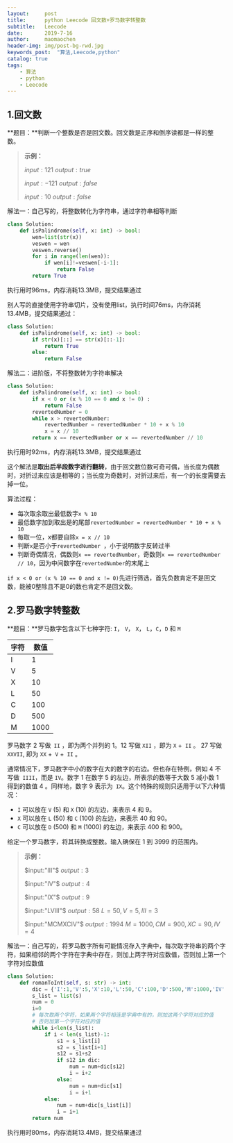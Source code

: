 ```yaml
---
layout:     post
title:      python Leecode 回文数+罗马数字转整数
subtitle:   Leecode
date:       2019-7-16
author:     maomaochen
header-img: img/post-bg-rwd.jpg
keywords_post:  "算法,Leecode,python"
catalog: true
tags:
    - 算法
    - python
    - Leecode
---
```


<head>
    <script src="https://cdn.mathjax.org/mathjax/latest/MathJax.js?config=TeX-AMS-MML_HTMLorMML" type="text/javascript"></script>
    <script type="text/x-mathjax-config">
        MathJax.Hub.Config({
            tex2jax: {
            skipTags: ['script', 'noscript', 'style', 'textarea', 'pre'],
            inlineMath: [['$','$']]
            }
        });
    </script>
</head> 

## 1.回文数

**题目：**判断一个整数是否是回文数。回文数是正序和倒序读都是一样的整数。

> **示例：**
>
> $input:121$	$output:true$
>
> $input:-121$	$output:false$
>
> $input:10$	$output:false$

解法一：自己写的，将整数转化为字符串，通过字符串相等判断

```python
class Solution:
    def isPalindrome(self, x: int) -> bool:
        wen=list(str(x))
        veswen = wen
        veswen.reverse()
        for i in range(len(wen)):
            if wen[i]!=veswen[-i-1]:
                return False
        return True
```

执行用时96ms，内存消耗13.3MB，提交结果通过

别人写的直接使用字符串切片，没有使用list，执行时间76ms，内存消耗13.4MB，提交结果通过：

```python
class Solution:
    def isPalindrome(self, x: int) -> bool:
        if str(x)[::] == str(x)[::-1]: 
            return True 
        else: 
            return False
```

解法二：进阶版，不将整数转为字符串解决

```python
class Solution:
    def isPalindrome(self, x: int) -> bool:
        if x < 0 or (x % 10 == 0 and x != 0) :
            return False
        revertedNumber = 0
        while x > revertedNumber:
            revertedNumber = revertedNumber * 10 + x % 10
            x = x // 10
        return x == revertedNumber or x == revertedNumber // 10
```

执行用时92ms，内存消耗13.3MB，提交结果通过

这个解法是**取出后半段数字进行翻转**，由于回文数位数可奇可偶，当长度为偶数时，对折过来应该是相等的；当长度为奇数时，对折过来后，有一个的长度需要去掉一位。

算法过程：

* 每次取余取出最低数字`x % 10`
* 最低数字加到取出是的尾部`revertedNumber = revertedNumber * 10 + x % 10`
* 每取一位，x都要自除`x = x // 10`
* 判断`x`是否小于`revertedNumber `，小于说明数字反转过半
* 判断奇偶情况，偶数则`x == revertedNumber`，奇数则`x == revertedNumber // 10`，因为中间数字在`revertedNumber`的末尾上

`if x < 0 or (x % 10 == 0 and x != 0)`先进行筛选，首先负数肯定不是回文数，能被0整除且不是0的数也肯定不是回文数。

## 2.罗马数字转整数

**题目：**罗马数字包含以下七种字符: `I`， `V`， `X`， `L`，`C`，`D` 和 `M`

| 字符 | 数值 |
| ---- | ---- |
| I    | 1    |
| V    | 5    |
| X    | 10   |
| L    | 50   |
| C    | 100  |
| D    | 500  |
| M    | 1000 |

 罗马数字 2 写做` II` ，即为两个并列的 1。12 写做 `XII` ，即为 `X` +` II` 。 27 写做  `XXVII`, 即为 `XX` +` V` +` II` 。

通常情况下，罗马数字中小的数字在大的数字的右边。但也存在特例，例如 4 不写做` IIII`，而是 `IV`。数字 1 在数字 5 的左边，所表示的数等于大数 5 减小数 1 得到的数值 4 。同样地，数字 9 表示为` IX`。这个特殊的规则只适用于以下六种情况：

* `I` 可以放在 `V` (5) 和 `X` (10) 的左边，来表示 4 和 9。
* `X` 可以放在 `L` (50) 和 `C` (100) 的左边，来表示 40 和 90。 
* `C` 可以放在 `D` (500) 和 `M` (1000) 的左边，来表示 400 和 900。

给定一个罗马数字，将其转换成整数。输入确保在 1 到 3999 的范围内。

> **示例：**
>
> $input:"III"$	$output:3$
>
> $input:"IV"$	$output:4$
>
> $input:"IX"$	$output:9$
>
> $input:"LVIII"$	$output:58$	$L=50,V=5,III=3$
>
> $input:"MCMXCIV"$	$output:1994$	$M=1000,CM=900,XC=90,IV=4$

解法一：自己写的，将罗马数字所有可能情况存入字典中，每次取字符串的两个字符，如果相邻的两个字符在字典中存在，则加上两字符对应数值，否则加上第一个字符对应数值

```python
class Solution:
    def romanToInt(self, s: str) -> int:
        dic = {'I':1,'V':5,'X':10,'L':50,'C':100,'D':500,'M':1000,'IV':4,'IX':9,'XL':40,'XC':90,'CD':400,'CM':900}
        s_list = list(s)
        num = 0
        i=0
        # 每次取两个字符，如果两个字符相连是字典中有的，则加这两个字符对应的值
        # 否则加第一个字符对应的值
        while i<len(s_list):
            if i < len(s_list)-1:
                s1 = s_list[i]
                s2 = s_list[i+1]
                s12 = s1+s2
                if s12 in dic:
                    num = num+dic[s12]
                    i = i+2
                else:
                    num = num+dic[s1]
                    i = i+1
            else:
                num = num+dic[s_list[i]]
                i = i+1
        return num
```

执行用时80ms，内存消耗13.4MB，提交结果通过







<br>

